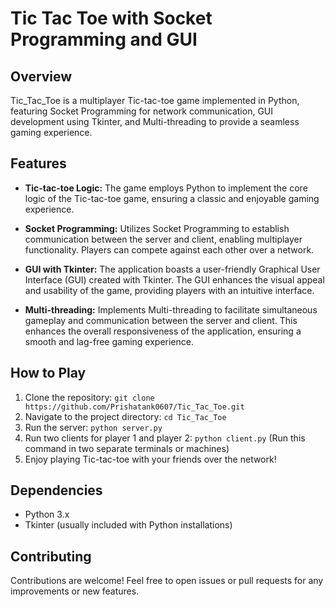 # Tic Tac Toe with Socket Programming and GUI

## Overview
Tic_Tac_Toe is a multiplayer Tic-tac-toe game implemented in Python, featuring Socket Programming for network communication, GUI development using Tkinter, and Multi-threading to provide a seamless gaming experience.

## Features
- **Tic-tac-toe Logic:** The game employs Python to implement the core logic of the Tic-tac-toe game, ensuring a classic and enjoyable gaming experience.

- **Socket Programming:** Utilizes Socket Programming to establish communication between the server and client, enabling multiplayer functionality. Players can compete against each other over a network.

- **GUI with Tkinter:** The application boasts a user-friendly Graphical User Interface (GUI) created with Tkinter. The GUI enhances the visual appeal and usability of the game, providing players with an intuitive interface.

- **Multi-threading:** Implements Multi-threading to facilitate simultaneous gameplay and communication between the server and client. This enhances the overall responsiveness of the application, ensuring a smooth and lag-free gaming experience.

## How to Play
1. Clone the repository: `git clone https://github.com/Prishatank0607/Tic_Tac_Toe.git`
2. Navigate to the project directory: `cd Tic_Tac_Toe`
3. Run the server: `python server.py`
4. Run two clients for player 1 and player 2: `python client.py` (Run this command in two separate terminals or machines)
5. Enjoy playing Tic-tac-toe with your friends over the network!

## Dependencies
- Python 3.x
- Tkinter (usually included with Python installations)

## Contributing
Contributions are welcome! Feel free to open issues or pull requests for any improvements or new features.
